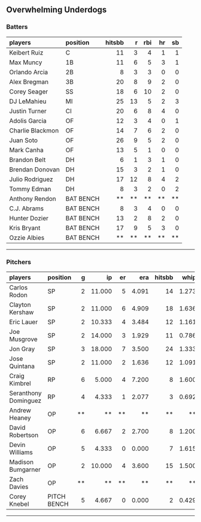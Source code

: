## Overwhelming Underdogs

### Batters

 
|players          |position  | hitsbb|  r| rbi| hr| sb| 
|:----------------|:---------|------:|--:|---:|--:|--:| 
|Keibert Ruiz     |C         |     11|  3|   4|  1|  1| 
|Max Muncy        |1B        |     11|  6|   5|  3|  1| 
|Orlando Arcia    |2B        |      8|  3|   3|  0|  0| 
|Alex Bregman     |3B        |     20|  8|   9|  2|  0| 
|Corey Seager     |SS        |     18|  6|  10|  2|  0| 
|DJ LeMahieu      |MI        |     25| 13|   5|  2|  3| 
|Justin Turner    |CI        |     20|  6|   8|  4|  0| 
|Adolis Garcia    |OF        |     12|  3|   4|  0|  1| 
|Charlie Blackmon |OF        |     14|  7|   6|  2|  0| 
|Juan Soto        |OF        |     26|  9|   5|  2|  0| 
|Mark Canha       |OF        |     13|  5|   1|  0|  0| 
|Brandon Belt     |DH        |      6|  1|   3|  1|  0| 
|Brendan Donovan  |DH        |     15|  3|   2|  1|  0| 
|Julio Rodriguez  |DH        |     17| 12|   8|  4|  2| 
|Tommy Edman      |DH        |      8|  3|   2|  0|  2| 
|Anthony Rendon   |BAT BENCH |     **| **|  **| **| **| 
|C.J. Abrams      |BAT BENCH |      8|  3|   4|  0|  0| 
|Hunter Dozier    |BAT BENCH |     13|  2|   8|  2|  0| 
|Kris Bryant      |BAT BENCH |     17|  9|   5|  3|  0| 
|Ozzie Albies     |BAT BENCH |     **| **|  **| **| **| 

* * *

### Pitchers

 
|players              |position    |  g|     ip| er|   era| hitsbb|  whip| so|  w| sv| 
|:--------------------|:-----------|--:|------:|--:|-----:|------:|-----:|--:|--:|--:| 
|Carlos Rodon         |SP          |  2| 11.000|  5| 4.091|     14| 1.273| 11|  1|  0| 
|Clayton Kershaw      |SP          |  2| 11.000|  6| 4.909|     18| 1.636| 12|  0|  0| 
|Eric Lauer           |SP          |  2| 10.333|  4| 3.484|     12| 1.161| 12|  0|  0| 
|Joe Musgrove         |SP          |  2| 14.000|  3| 1.929|     11| 0.786| 16|  0|  0| 
|Jon Gray             |SP          |  3| 18.000|  7| 3.500|     24| 1.333| 23|  2|  0| 
|Jose Quintana        |SP          |  2| 11.000|  2| 1.636|     12| 1.091| 13|  1|  0| 
|Craig Kimbrel        |RP          |  6|  5.000|  4| 7.200|      8| 1.600|  8|  2|  1| 
|Seranthony Dominguez |RP          |  4|  4.333|  1| 2.077|      3| 0.692|  5|  0|  1| 
|Andrew Heaney        |OP          | **|     **| **|    **|     **|    **| **| **| **| 
|David Robertson      |OP          |  6|  6.667|  2| 2.700|      8| 1.200|  8|  1|  3| 
|Devin Williams       |OP          |  5|  4.333|  0| 0.000|      7| 1.615|  9|  0|  0| 
|Madison Bumgarner    |OP          |  2| 10.000|  4| 3.600|     15| 1.500|  8|  1|  0| 
|Zach Davies          |OP          | **|     **| **|    **|     **|    **| **| **| **| 
|Corey Knebel         |PITCH BENCH |  5|  4.667|  0| 0.000|      2| 0.429|  6|  0|  0| 


* * *


